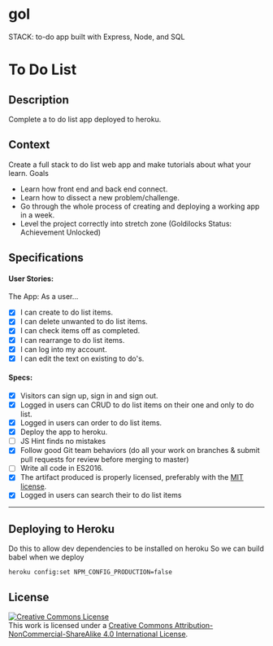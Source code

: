 # gol
STACK: to-do app built with Express, Node, and SQL

# To Do List
## Description

Complete a to do list app deployed to heroku.

## Context

Create a full stack to do list web app and make tutorials about what your learn.
Goals
- Learn how front end and back end connect.
- Learn how to dissect a new problem/challenge.
- Go through the whole process of creating and deploying a working app in a week.
- Level the project correctly into stretch zone (Goldilocks Status: Achievement Unlocked)

## Specifications

#### User Stories:
The App: As a user...
- [X] I can create to do list items.
- [X] I can delete unwanted to do list items.
- [X] I can check items off as completed.
- [X] I can rearrange to do list items. 
- [X] I can log into my account.
- [X] I can edit the text on existing to do's.

#### Specs: 
- [X] Visitors can sign up, sign in and sign out.
- [X] Logged in users can CRUD to do list items on their one and only to do list.
- [X] Logged in users can order to do list items.
- [X] Deploy the app to heroku. 
- [ ] JS Hint finds no mistakes
- [X] Follow good Git team behaviors (do all your work on branches & submit pull requests for review before merging to master)
- [ ] Write all code in ES2016.
- [X] The artifact produced is properly licensed, preferably with the [MIT license][mit-license].
- [X] Logged in users can search their to do list items 

---

## Deploying to Heroku

Do this to allow dev dependencies to be installed on heroku
So we can build babel when we deploy
```
heroku config:set NPM_CONFIG_PRODUCTION=false
```


## License 
<!-- LICENSE -->

<a rel="license" href="http://creativecommons.org/licenses/by-nc-sa/4.0/"><img alt="Creative Commons License" style="border-width:0" src="https://i.creativecommons.org/l/by-nc-sa/4.0/80x15.png" /></a>
<br />This work is licensed under a <a rel="license" href="http://creativecommons.org/licenses/by-nc-sa/4.0/">Creative Commons Attribution-NonCommercial-ShareAlike 4.0 International License</a>.

[mit-license]: https://opensource.org/licenses/MIT

